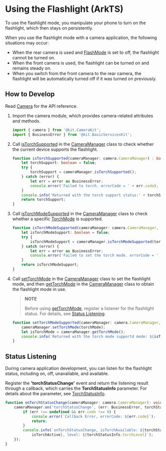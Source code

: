 # Using the Flashlight (ArkTS)

To use the flashlight mode, you manipulate your phone to turn on the flashlight, which then stays on persistently.

When you use the flashlight mode with a camera application, the following situations may occur:
- When the rear camera is used and [FlashMode](../../reference/apis-camera-kit/js-apis-camera.md#flashmode) is set to off, the flashlight cannot be turned on.
- When the front camera is used, the flashlight can be turned on and remains steady on.
- When you switch from the front camera to the rear camera, the flashlight will be automatically turned off if it was turned on previously.

## How to Develop

Read [Camera](../../reference/apis-camera-kit/js-apis-camera.md) for the API reference.

1. Import the camera module, which provides camera-related attributes and methods.

    ```ts
    import { camera } from '@kit.CameraKit';
    import { BusinessError } from '@kit.BasicServicesKit';
    ```

2. Call [isTorchSupported](../../reference/apis-camera-kit/js-apis-camera.md#istorchsupported11) in the [CameraManager](../../reference/apis-camera-kit/js-apis-camera.md#cameramanager) class to check whether the current device supports the flashlight.

    ```ts
    function isTorchSupported(cameraManager: camera.CameraManager) : boolean {
        let torchSupport: boolean = false;
        try {
            torchSupport = cameraManager.isTorchSupported();
        } catch (error) {
            let err = error as BusinessError;
            console.error('Failed to torch. errorCode = ' + err.code);
        }
        console.info('Returned with the torch support status:' + torchSupport);
        return torchSupport;
    }
    ```

3. Call [isTorchModeSupported](../../reference/apis-camera-kit/js-apis-camera.md#istorchmodesupported11) in the [CameraManager](../../reference/apis-camera-kit/js-apis-camera.md#cameramanager) class to check whether a specific [TorchMode](../../reference/apis-camera-kit/js-apis-camera.md#torchmode11) is supported.

    ```ts
    function isTorchModeSupported(cameraManager: camera.CameraManager, torchMode: camera.TorchMode) : boolean {
        let isTorchModeSupport: boolean = false;
        try {
            isTorchModeSupport = cameraManager.isTorchModeSupported(torchMode);
        } catch (error) {
            let err = error as BusinessError;
            console.error('Failed to set the torch mode. errorCode = ' + err.code);
        }
        return isTorchModeSupport;
    }
    ```

4. Call [setTorchMode](../../reference/apis-camera-kit/js-apis-camera.md#settorchmode11) in the [CameraManager](../../reference/apis-camera-kit/js-apis-camera.md#cameramanager) class to set the flashlight mode, and then [getTorchMode](../../reference/apis-camera-kit/js-apis-camera.md#gettorchmode11) in the [CameraManager](../../reference/apis-camera-kit/js-apis-camera.md#cameramanager) class to obtain the flashlight mode in use.

    > **NOTE**
    >
    > Before using [getTorchMode](../../reference/apis-camera-kit/js-apis-camera.md#gettorchmode11), register a listener for the flashlight status. For details, see [Status Listening](camera-torch-use.md#status-listening).

    ```ts
    function setTorchModeSupported(cameraManager: camera.CameraManager, torchMode: camera.TorchMode) : void {
        cameraManager.setTorchMode(torchMode);
        let isTorchMode = cameraManager.getTorchMode();
        console.info(`Returned with the torch mode supportd mode: ${isTorchMode}`);
    }
    ```


## Status Listening

During camera application development, you can listen for the flashlight status, including on, off, unavailable, and available.  

Register the **'torchStatusChange'** event and return the listening result through a callback, which carries the **TorchStatusInfo** parameter. For details about the parameter, see [TorchStatusInfo](../../reference/apis-camera-kit/js-apis-camera.md#torchstatusinfo11).


```ts
function onTorchStatusChange(cameraManager: camera.CameraManager): void {
    cameraManager.on('torchStatusChange', (err: BusinessError, torchStatusInfo: camera.TorchStatusInfo) => {
        if (err !== undefined && err.code !== 0) {
            console.error(`Callback Error, errorCode: ${err.code}`);
            return;
        }
        console.info(`onTorchStatusChange, isTorchAvailable: ${torchStatusInfo.isTorchAvailable}, isTorchActive: ${torchStatusInfo.
            isTorchActive}, level: ${torchStatusInfo.torchLevel}`);
    });
}
```
